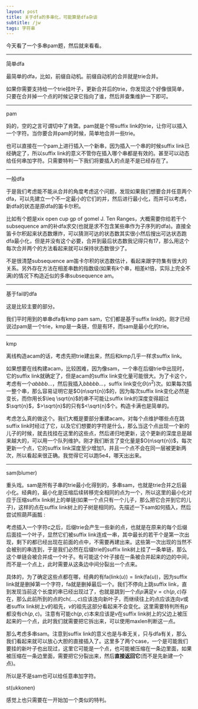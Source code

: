 ```yaml
---
layout: post
title: 关于dfa的多串化，可能算是dfa杂谈
subtitle: /jw
tags: 字符串
---
```


今天看了一个多串pam题，然后就来看看。

-----

简单dfa

最简单的dfa，比如，前缀自动机。前缀自动机的合并就是trie合并。

如果你需要支持给一个trie挂叶子，更新合并后的trie，你发现这个好像很简单，只要在合并掉一个点的时候记录它指向了谁，然后并查集维护一下即可。

-----

pam

妈的，空的之言可谓切中了肯綮。pam就是个带suffix link的trie，让你可以插入一个字符。当你要合并pam的时候，简单地合并一些trie。

也可以直接在一个pam上进行插入一个新串，因为插入一个串的时候suffix link已经确定了，所以suffix link的意义不管你在插入哪个串都是有效的。甚至可以动态给任何串加字符。只需要特判一下我们将要插入的点是不是已经存在了。

-----

一般dfa

于是我们考虑能不能从合并的角度考虑这个问题，发现如果我们想要合并任意两个dfa，可以先建立一个不一定最小的它们的并，然后进行最小化，而并可以考虑，新dfa的状态是原dfa的笛卡尔积。

比如有个题是xix open cup gp of gomel J. Ten Ranges，大概需要你给若干个subsequence am的补dfa求交(也就是求不包含某些串作为子序列的dfa)。直接全笛卡尔积起来状态数爆炸，可以猜测可达的状态数其实很小然后搜出可达状态跑dfa最小化，但是并没有这个必要，合并到最后状态数我记得只有$17$，那么用这个每次合并两个的方法看起来就可以保持状态数很少了。

不是很清楚subsequence am笛卡尔积的状态数估计，看起来跟字符集有很大的关系。另外存在方法在相差串数的指数级(如果有$k$个串，相差$k!$倍，实际上完全不满)的情况下构造近似的多串subsequence am。

-----

基于fail的dfa

这是比较主要的部分。

我们平时用到的单串dfa有kmp pam sam，它们都是基于suffix link的。刚才已经说过pam是一个trie，kmp是一条链，但是有环，而sam是最小化的trie。

-----

kmp

离线构造acam的话，考虑先把trie建出来，然后和kmp几乎一样求suffix link。

如果想要在线构建acam，比较困难，因为像sam，一个串在后缀trie中出现时，它的suffix link就确定了，但是acam的suffix link变化量可能很大。为了卡这个，考虑有一个$abbbb...$，然后我插入$bbbbb...$，suffix link变化$\Theta(n^2)$次。如果每次插一整个串，那么容易证明它是$O(n\sqrt{n})$的，因为每次suffix link变化必然是变长，而你用长$\leq \sqrt{n}$的串不可能让suffix link的深度变得超过$\sqrt{n}$，$>\sqrt{n}$的只有$<\sqrt{n}$个。构造卡满也是简单的。

考虑怎么真的做这个。我们大概是要部分重建acam，对每个点维护哪些点在跳suffix link时经过了它，以及它们想要的字符是什么，那么当这个点出现一个新的儿子的时候，就去找挂在这里的这些点，然后递归地更新，这个更新的深度总是越来越大的，可以用一个队列维护。刚才我们断言了变化量是$O(n\sqrt{n})$，每次更新一个点，它的suffix link深度至少增加$1$，并且一个点不会在同一层被更新两次，所以看起来很正确。我觉得它可以跑5e4，哪天出出来。

-----

sam(blumer)

重头戏。sam是所有子串的trie最小化得到的，多串sam，也就是trie合并之后最小化。经典的，最小化是压缩后续转移完全相同的点为一个，所以这里的最小化对应于压缩suffix link树上的单链(如果一个点只有一个儿子，那么把它合并到它的儿子)，这样的点在suffix link树上的子树是相同的。先描述一下sam如何插入，然后尝试照葫芦画瓢 : 

考虑插入一个字符$c$之后，后缀trie会产生一些新的点，也就是在原来的每个后缀后面挂一个叶子，显然它们被suffix link连成一串，其中最长的若干个是第一次出现，剩下的都已经出现在前面的点中，不需要再建出来。这些第一次出现的当然不会被别的串连到，于是我们必然在后缀trie的suffix link树上挂了一条单链，那么这个单链会被合并成一个叶子。有可能这个叶子接在一条被合并起来的边的中间，而不是一个点上，此时需要从这条边中间分裂出一个点来。

具体的，为了确定这些点都在哪，经典的有$\mathrm{fa}(\mathrm{link}(u))=\mathrm{link}(\mathrm{fa}(u))$，因为suffix link就是删掉第一个字符，fa就是删掉最后一个。我们不停向上跳suffix link，直到发现当前这个长度的串已经出现过了，也就是跳到一个点$p$满足$v=\mathrm{ch}(p,c)$存在，那么此前所到的点的$\mathrm{ch}(...,c)$应该连向新叶子，而继续往上的点应该连向$v$或者suffix link树上$v$的祖先，$v$的祖先这部分看起来不会变化。这里需要特判所有$p$都没有$\mathrm{ch}(p,c)$。注意有可能$\mathrm{ch}(p,c)$本来应该是$v$在suffix link树上的父边上被压起来的一个点，此时我们就需要把它拆出来，可以使用$\mathrm{maxlen}$判断这一点。

那么考虑多串sam。注意到suffix link的意义也是与串无关，只与dfa有关，那么我们看起来就可以放心大胆的直接插入了。这里多了两个case，一个是可能我们要挂的新叶子也出现过，这里它可能是一个点，也可能被压缩在一条边里面，如果被压缩在一条边里面，需要把它分裂出来，然后**直接返回它**(而不是先新建一个点)。

所以是不是sam也可以给任意串加字符。

st(ukkonen)

感觉上也只需要在一开始加一个类似的特判。